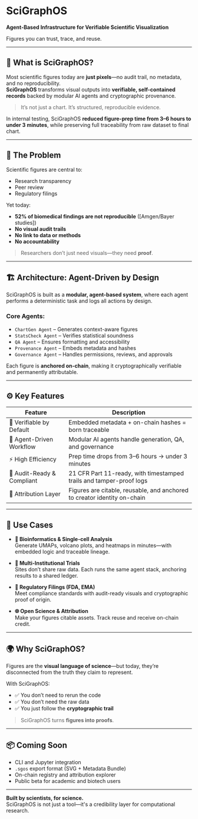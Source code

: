 # SciGraphOS

**Agent-Based Infrastructure for Verifiable Scientific Visualization**  

Figures you can trust, trace, and reuse.

---

## 🧠 What is SciGraphOS?

Most scientific figures today are **just pixels**—no audit trail, no metadata, and no reproducibility.  
**SciGraphOS** transforms visual outputs into **verifiable, self-contained records** backed by modular AI agents and cryptographic provenance.

> It’s not just a chart. It’s structured, reproducible evidence.

In internal testing, SciGraphOS **reduced figure-prep time from 3–6 hours to under 3 minutes**, while preserving full traceability from raw dataset to final chart.

---

## 🚨 The Problem

Scientific figures are central to:
- Research transparency
- Peer review
- Regulatory filings

Yet today:
- **52% of biomedical findings are not reproducible** ([Amgen/Bayer studies])
- **No visual audit trails**
- **No link to data or methods**
- **No accountability**

> Researchers don’t just need visuals—they need **proof**.

---

## 🏗 Architecture: Agent-Driven by Design

SciGraphOS is built as a **modular, agent-based system**, where each agent performs a deterministic task and logs all actions by design.

### Core Agents:
- `ChartGen Agent` – Generates context-aware figures
- `StatsCheck Agent` – Verifies statistical soundness
- `QA Agent` – Ensures formatting and accessibility
- `Provenance Agent` – Embeds metadata and hashes
- `Governance Agent` – Handles permissions, reviews, and approvals

Each figure is **anchored on-chain**, making it cryptographically verifiable and permanently attributable.

---

## ⚙️ Key Features

| Feature                     | Description                                                                 |
|----------------------------|-----------------------------------------------------------------------------|
| 🔐 Verifiable by Default   | Embedded metadata + on-chain hashes = born traceable                        |
| 🤖 Agent-Driven Workflow    | Modular AI agents handle generation, QA, and governance                     |
| ⚡️ High Efficiency          | Prep time drops from 3–6 hours → under 3 minutes                            |
| 📜 Audit-Ready & Compliant | 21 CFR Part 11-ready, with timestamped trails and tamper-proof logs         |
| 🔗 Attribution Layer        | Figures are citable, reusable, and anchored to creator identity on-chain    |

---

## 🔬 Use Cases

- **🧬 Bioinformatics & Single-cell Analysis**  
  Generate UMAPs, volcano plots, and heatmaps in minutes—with embedded logic and traceable lineage.

- **🏥 Multi-Institutional Trials**  
  Sites don’t share raw data. Each runs the same agent stack, anchoring results to a shared ledger.

- **📑 Regulatory Filings (FDA, EMA)**  
  Meet compliance standards with audit-ready visuals and cryptographic proof of origin.

- **🌐 Open Science & Attribution**  
  Make your figures citable assets. Track reuse and receive on-chain credit.

---

## 🌍 Why SciGraphOS?

Figures are the **visual language of science**—but today, they’re disconnected from the truth they claim to represent.

With SciGraphOS:
- ✅ You don’t need to rerun the code
- ✅ You don’t need the raw data
- ✅ You just follow the **cryptographic trail**

> SciGraphOS turns **figures into proofs**.

---

## 📦 Coming Soon

- CLI and Jupyter integration
- `.sgos` export format (SVG + Metadata Bundle)
- On-chain registry and attribution explorer
- Public beta for academic and biotech users

---

**Built by scientists, for science.**  
SciGraphOS is not just a tool—it's a credibility layer for computational research.
